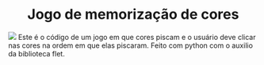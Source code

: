 <h1 align="center"> Jogo de memorização de cores </h1>
<img src="https://img.shields.io/aur/version/:packageName"/>
Este é o código de um jogo em que cores piscam e o usuário deve clicar nas cores na ordem em que elas piscaram. Feito com python com o auxilio da biblioteca flet.

